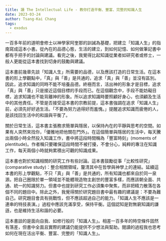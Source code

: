 ```yaml
---
title: 讀 The Intellectual Life - 教你打造平衡、豐富、完整的知識人生
date: 2023-03-24
author: Tsang-Kai Chang
tags:
  - exodus
---
```


一百多年前的道明會修士以神學家阿奎那的訓誡為基礎，把建立「知識人生」的指南寫成這本小書。從內在的品德心態，生活的建立，到如何記憶、如何做筆記書中都有手把手的討論與建議。看完之後，我覺得比起知識從業者如研究者或修士，一般人更能從這本書找到切身的鼓勵與建議。

<!--more-->

這本書前幾章先談「知識人生」所需要的品德，以及應該打造的日常生活。在這本書的形上學觀點中，「真」與「善」是共通的，追求「真」與「善」並沒有區別。因此，追求知識的同時不能不培養品德。終極而言，活出神的形象才是目標，追求「真」與「善」只是接近這個目標的手段而已。在這個觀念中，手段不能妨礙目標，追求知識也不能背離神的形象。所以追求知識時要照顧好身心，也須顧及生活中的其他責任。不管是否接受這本書的宗教前提，這本書強調在追求「知識人生」前，必須先好好過生活。「不要為努力過得好而羞愧。」提醒追求知識而疲倦的人，是該找回生活中的和諧與平衡了。

關於日常生活，這本書主張務求簡單與隱居，以保持內在的平靜與思考的空間。如果有人突然來找你，「優雅地把他關在門外」。在這個簡單與隱居的生活中，每天騰出兩個小時全然投入知識工作，書中將這段時間稱為「豐富時刻」(moments of plentitude)。作者稱只要確保這段時間不被打擾，不會分心，純粹的專注在知識工作，每天兩個小時就夠累積出可觀的知識成果。

這本書也對於知識相關的研究工作有些討論。這本書鼓勵從事「比較性研究」(comparative study)：整合相關領域，釐清其中在哲學與神學上的連結。延續這本書的形上學觀點，不只「真」與「善」是共通的，所有知識也都來自於同一泉源。把自己圈限於單一領域並不能體現造物主創世的豐富多樣，而應該朝全面、共通、統一的知識努力。但書中也提到研究工作必須集中聚焦，而非把精力散落在各個不同的題目中。除此之外，我覺得關於研究題目書中最有趣的建議是：不要為難自己。研究題目會具有挑戰性，但不應該超過自己的能力。「知識人生不應該是一連串的特技表演。」過程中應該充滿享受，保持平衡。這個認知是對無窮知識的謙遜，也是維持生活和諧的必要。

這本書談的是面向自我、如修行般的「知識人生」。相差一百多年的時空條件固然有落差，但書中全面且實際的建議仍能提供不少想法與幫助。閱讀的過程我也思考如何在現在活出平衡、豐富、完整的「知識人生」。